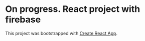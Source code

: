 # On progress. React project with firebase 

This project was bootstrapped with [Create React App](https://github.com/facebook/create-react-app).
